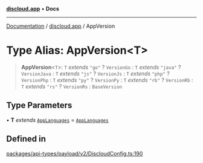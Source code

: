[**discloud.app**](../README.md) • **Docs**

***

[Documentation](../../packages.md) / [discloud.app](../README.md) / AppVersion

# Type Alias: AppVersion\<T\>

> **AppVersion**\<`T`\>: `T` *extends* `"go"` ? `VersionGo` : `T` *extends* `"java"` ? `VersionJava` : `T` *extends* `"js"` ? `VersionJs` : `T` *extends* `"php"` ? `VersionPhp` : `T` *extends* `"py"` ? `VersionPy` : `T` *extends* `"rb"` ? `VersionRb` : `T` *extends* `"rs"` ? `VersionRs` : `BaseVersion`

## Type Parameters

• **T** *extends* [`AppLanguages`](AppLanguages.md) = [`AppLanguages`](AppLanguages.md)

## Defined in

[packages/api-types/payload/v2/DiscloudConfig.ts:190](https://github.com/discloud/discloud.app/blob/e957c12968777c01a56e127121040f7eaaf9b803/packages/api-types/payload/v2/DiscloudConfig.ts#L190)
